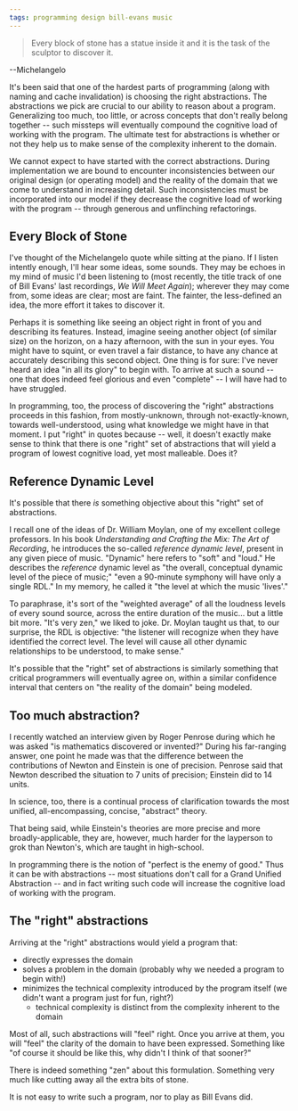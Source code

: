 ```yaml
---
tags: programming design bill-evans music
---
```


> Every block of stone has a statue inside it and it is the task of the sculptor to discover it.

--Michelangelo

It's been said that one of the hardest parts of programming (along with naming and cache invalidation) is choosing the right abstractions. The abstractions we pick are crucial to our ability to reason about a program. Generalizing too much, too little, or across concepts that don't really belong together -- such missteps will eventually compound the cognitive load of working with the program. The ultimate test for abstractions is whether or not they help us to make sense of the complexity inherent to the domain.

We cannot expect to have started with the correct abstractions. During implementation we are bound to encounter inconsistencies between our original design (or operating model) and the reality of the domain that we come to understand in increasing detail. Such inconsistencies must be incorporated into our model if they decrease the cognitive load of working with the program -- through generous and unflinching refactorings.

## Every Block of Stone

I've thought of the Michelangelo quote while sitting at the piano. If I listen intently enough, I'll hear some ideas, some sounds. They may be echoes in my mind of music I'd been listening to (most recently, the title track of one of Bill Evans' last recordings, _We Will Meet Again_); wherever they may come from, some ideas are clear; most are faint. The fainter, the less-defined an idea, the more effort it takes to discover it.

Perhaps it is something like seeing an object right in front of you and describing its features. Instead, imagine seeing another object (of similar size) on the horizon, on a hazy afternoon, with the sun in your eyes. You might have to squint, or even travel a fair distance, to have any chance at accurately describing this second object. One thing is for sure: I've never heard an idea "in all its glory" to begin with. To arrive at such a sound -- one that does indeed feel glorious and even "complete" -- I will have had to have struggled.

In programming, too, the process of discovering the "right" abstractions proceeds in this fashion, from mostly-unknown, through not-exactly-known, towards well-understood, using what knowledge we might have in that moment. I put "right" in quotes because -- well, it doesn't exactly make sense to think that there is one "right" set of abstractions that will yield a program of lowest cognitive load, yet most malleable. Does it?

## Reference Dynamic Level

It's possible that there _is_ something objective about this "right" set of abstractions.

I recall one of the ideas of Dr. William Moylan, one of my excellent college professors. In his book _Understanding and Crafting the Mix: The Art of Recording_, he introduces the so-called _reference dynamic level_, present in any given piece of music. "Dynamic" here refers to "soft" and "loud." He describes the _reference_ dynamic level as "the overall, conceptual dynamic level of the piece of music;" "even a 90-minute symphony will have only a single RDL." In my memory, he called it "the level at which the music 'lives'."

To paraphrase, it's sort of the "weighted average" of all the loudness levels of every sound source, across the entire duration of the music... but a little bit more. "It's very zen," we liked to joke. Dr. Moylan taught us that, to our surprise, the RDL is objective: "the listener will recognize when they have identified the correct level. The level will cause all other dynamic relationships to be understood, to make sense."

It's possible that the "right" set of abstractions is similarly something that critical programmers will eventually agree on, within a similar confidence interval that centers on "the reality of the domain" being modeled.

## Too much abstraction?

I recently watched an interview given by Roger Penrose during which he was asked "is mathematics discovered or invented?" During his far-ranging answer, one point he made was that the difference between the contributions of Newton and Einstein is one of precision. Penrose said that Newton described the situation to 7 units of precision; Einstein did to 14 units.

In science, too, there is a continual process of clarification towards the most unified, all-encompassing, concise, "abstract" theory.

That being said, while Einstein's theories are more precise and more broadly-applicable, they are, however, much harder for the layperson to grok than Newton's, which are taught in high-school.

In programming there is the notion of "perfect is the enemy of good." Thus it can be with abstractions -- most situations don't call for a Grand Unified Abstraction -- and in fact writing such code will increase the cognitive load of working with the program.

## The "right" abstractions

Arriving at the "right" abstractions would yield a program that:

- directly expresses the domain
- solves a problem in the domain (probably why we needed a program to begin with!)
- minimizes the technical complexity introduced by the program itself (we didn't want a program just for fun, right?)
  - technical complexity is distinct from the complexity inherent to the domain

Most of all, such abstractions will "feel" right. Once you arrive at them, you will "feel" the clarity of the domain to have been expressed. Something like "of course it should be like this, why didn't I think of that sooner?"

There is indeed something "zen" about this formulation. Something very much like cutting away all the extra bits of stone.

It is not easy to write such a program, nor to play as Bill Evans did.
